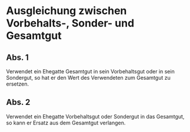 # Ausgleichung zwischen Vorbehalts-, Sonder- und Gesamtgut



## Abs. 1

 Verwendet ein Ehegatte Gesamtgut in sein Vorbehaltsgut oder in sein Sondergut, so hat er den Wert des Verwendeten zum Gesamtgut zu ersetzen.

## Abs. 2

 Verwendet ein Ehegatte Vorbehaltsgut oder Sondergut in das Gesamtgut, so kann er Ersatz aus dem Gesamtgut verlangen. 

